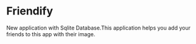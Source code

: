 # Friendify
New application with Sqlite Database.This application helps you add your friends to this app with their image.
